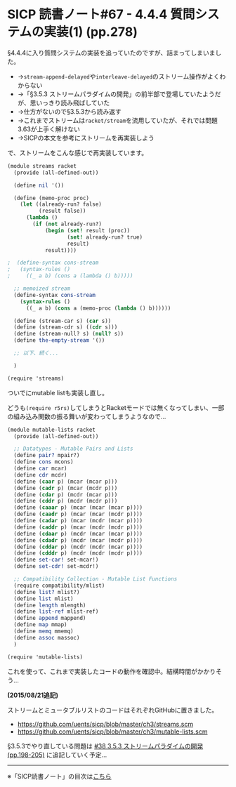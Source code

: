 SICP 読書ノート#67 - 4.4.4 質問システムの実装(1) (pp.278)
======================================

§4.4.4に入り質問システムの実装を追っていたのですが、詰まってしまいました。

- →`stream-append-delayed`や`interleave-delayed`のストリーム操作がよくわからない
- →「§3.5.3 ストリームパラダイムの開発」の前半部で登場していたようだが、思いっきり読み飛ばしていた
- →仕方がないので§3.5.3から読み返す
- →これまでストリームは`racket/stream`を流用していたが、それでは問題3.63が上手く解けない
- →SICPの本文を参考にストリームを再実装しよう

で、ストリームをこんな感じで再実装しています。

```scheme
(module streams racket
  (provide (all-defined-out))

  (define nil '())

  (define (memo-proc proc)
	(let ((already-run? false)
		  (result false))
	  (lambda ()
		(if (not already-run?)
			(begin (set! result (proc))
				   (set! already-run? true)
				   result)
			result))))

;  (define-syntax cons-stream
;	(syntax-rules ()
;	  ((_ a b) (cons a (lambda () b)))))

  ;; memoized stream
  (define-syntax cons-stream
	(syntax-rules ()
	  ((_ a b) (cons a (memo-proc (lambda () b))))))

  (define (stream-car s) (car s))
  (define (stream-cdr s) ((cdr s)))
  (define (stream-null? s) (null? s))
  (define the-empty-stream '())

  ;; 以下、続く...

  )

(require 'streams)
```

ついでにmutable listも実装し直し。

どうも`(require r5rs)`してしまうとRacketモードでは無くなってしまい、一部の組み込み関数の振る舞いが変わってしまうようなので…

```scheme
(module mutable-lists racket
  (provide (all-defined-out))

  ;; Datatypes - Mutable Pairs and Lists
  (define pair? mpair?)
  (define cons mcons)
  (define car mcar)
  (define cdr mcdr)
  (define (caar p) (mcar (mcar p)))
  (define (cadr p) (mcar (mcdr p)))
  (define (cdar p) (mcdr (mcar p)))
  (define (cddr p) (mcdr (mcdr p)))
  (define (caaar p) (mcar (mcar (mcar p))))
  (define (caadr p) (mcar (mcar (mcdr p))))
  (define (cadar p) (mcar (mcdr (mcar p))))
  (define (caddr p) (mcar (mcdr (mcdr p))))
  (define (cdaar p) (mcdr (mcar (mcar p))))
  (define (cdadr p) (mcdr (mcar (mcdr p))))
  (define (cddar p) (mcdr (mcdr (mcar p))))
  (define (cdddr p) (mcdr (mcdr (mcdr p))))
  (define set-car! set-mcar!)
  (define set-cdr! set-mcdr!)

  ;; Compatibility Collection - Mutable List Functions
  (require compatibility/mlist)
  (define list? mlist?)
  (define list mlist)
  (define length mlength)
  (define list-ref mlist-ref)
  (define append mappend)
  (define map mmap)
  (define memq mmemq)
  (define assoc massoc)
  )

(require 'mutable-lists)
```

これを使って、これまで実装したコードの動作を確認中。結構時間がかかりそう…


**(2015/08/21追記)**

ストリームとミュータブルリストのコードはそれぞれGitHubに置きました。

- https://github.com/uents/sicp/blob/master/ch3/streams.scm
- https://github.com/uents/sicp/blob/master/ch3/mutable-lists.scm


§3.5.3でやり直している問題は [#38 3.5.3 ストリームパラダイムの開発 (pp.198-205)](/entry/sicp/038-ch3.5.3.md) に追記していく予定…


--------------------------------

※「SICP読書ノート」の目次は[こちら](/entry/sicp/index)


<script type="text/x-mathjax-config">
  MathJax.Hub.Config({ tex2jax: { inlineMath: [['$','$'], ["\\(","\\)"]] } });
</script>
<script type="text/javascript"
  src="http://cdn.mathjax.org/mathjax/latest/MathJax.js?config=TeX-AMS_HTML">
</script>
<meta http-equiv="X-UA-Compatible" CONTENT="IE=EmulateIE7" />


